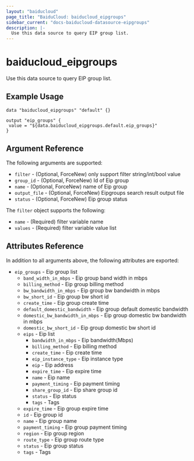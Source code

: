 ```yaml
---
layout: "baiducloud"
page_title: "BaiduCloud: baiducloud_eipgroups"
sidebar_current: "docs-baiducloud-datasource-eipgroups"
description: |-
  Use this data source to query EIP group list.
---
```


# baiducloud_eipgroups

Use this data source to query EIP group list.

## Example Usage

```hcl
data "baiducloud_eipgroups" "default" {}

output "eip_groups" {
 value = "${data.baiducloud_eipgroups.default.eip_groups}"
}
```

## Argument Reference

The following arguments are supported:

* `filter` - (Optional, ForceNew) only support filter string/int/bool value
* `group_id` - (Optional, ForceNew) Id of Eip group
* `name` - (Optional, ForceNew) name of Eip group
* `output_file` - (Optional, ForceNew) Eipgroups search result output file
* `status` - (Optional, ForceNew) Eip group status

The `filter` object supports the following:

* `name` - (Required) filter variable name
* `values` - (Required) filter variable value list

## Attributes Reference

In addition to all arguments above, the following attributes are exported:

* `eip_groups` - Eip group list
  * `band_width_in_mbps` - Eip group band width in mbps
  * `billing_method` - Eip group billing method
  * `bw_bandwidth_in_mbps` - Eip group bw bandwidth in mbps
  * `bw_short_id` - Eip group bw short id
  * `create_time` - Eip group create time
  * `default_domestic_bandwidth` - Eip group default domestic bandwidth
  * `domestic_bw_bandwidth_in_mbps` - Eip group domestic bw bandwidth in mbps
  * `domestic_bw_short_id` - Eip group domestic bw short id
  * `eips` - Eip list
    * `bandwidth_in_mbps` - Eip bandwidth(Mbps)
    * `billing_method` - Eip billing method
    * `create_time` - Eip create time
    * `eip_instance_type` - Eip instance type
    * `eip` - Eip address
    * `expire_time` - Eip expire time
    * `name` - Eip name
    * `payment_timing` - Eip payment timing
    * `share_group_id` - Eip share group id
    * `status` - Eip status
    * `tags` - Tags
  * `expire_time` - Eip group expire time
  * `id` - Eip group id
  * `name` - Eip group name
  * `payment_timing` - Eip group payment timing
  * `region` - Eip group region
  * `route_type` - Eip group route type
  * `status` - Eip group status
  * `tags` - Tags


